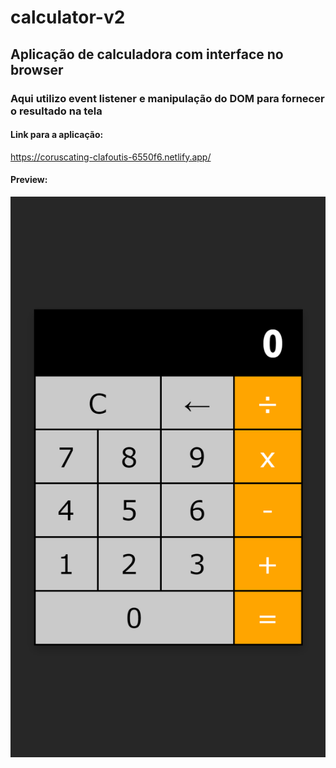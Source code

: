 # calculator-v2
## Aplicação de calculadora com interface no browser
### Aqui utilizo event listener e manipulação do DOM para fornecer o resultado na tela

#### Link para a aplicação:
https://coruscating-clafoutis-6550f6.netlify.app/

#### Preview:
![Calculator Screenshot](./screenshot.png)
